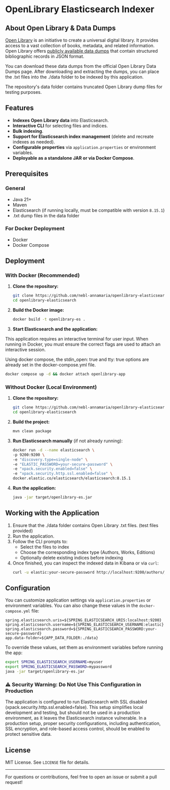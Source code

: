 # OpenLibrary Elasticsearch Indexer

## About Open Library & Data Dumps

[Open Library](https://openlibrary.org/) is an initiative to create a universal digital library. 
It provides access to a vast collection of books, metadata, and related information. 
Open Library offers [publicly available data dumps](https://openlibrary.org/developers/dumps) that contain structured bibliographic records in JSON format.

You can download these data dumps from the official Open Library Data Dumps page. 
After downloading and extracting the dumps, you can place the .txt files into the ./data folder to be indexed by this application.

The repository's data folder contains truncated Open Library dump files for testing purposes. 
## Features

- **Indexes Open Library data** into Elasticsearch.
- **Interactive CLI** for selecting files and indices.
- **Bulk indexing**.
- **Support for Elasticsearch index management** (delete and recreate indexes as needed).
- **Configurable properties** via `application.properties` or environment variables.
- **Deployable as a standalone JAR or via Docker Compose**.

## Prerequisites

### General
- Java 21+
- Maven
- Elasticsearch (if running locally, must be compatible with version `8.15.1`)
- .txt dump files in the data folder

### For Docker Deployment
- Docker
- Docker Compose

## Deployment

### With Docker (Recommended)

1. **Clone the repository:**
   ```sh
   git clone https://github.com/nebl-annamaria/openlibrary-elasticsearch.git
   cd openlibrary-elasticsearch
   ```
2. **Build the Docker image:**
   ```sh
   docker build -t openlibrary-es .
   ```
3. **Start Elasticsearch and the application:**

This application requires an interactive terminal for user input.
When running in Docker, you must ensure the
correct flags are used to attach an interactive session.

Using docker compose, the stdin_open: true and tty: true options are already set in the docker-compose.yml file.
   ```sh
   docker compose up -d && docker attach openlibrary-app
   ```


### Without Docker (Local Environment)

1. **Clone the repository:**
   ```sh
   git clone https://github.com/nebl-annamaria/openlibrary-elasticsearch.git
   cd openlibrary-elasticsearch
   ```
2. **Build the project:**
   ```sh
   mvn clean package
   ```
3. **Run Elasticsearch manually** (if not already running):
   ```sh
   docker run -d --name elasticsearch \
   -p 9200:9200 \
   -e "discovery.type=single-node" \
   -e "ELASTIC_PASSWORD=your-secure-password" \
   -e "xpack.security.enabled=false" \
   -e "xpack.security.http.ssl.enabled=false" \
   docker.elastic.co/elasticsearch/elasticsearch:8.15.1
   ```
4. **Run the application:**
   ```sh
   java -jar target/openlibrary-es.jar
   ```

## Working with the Application

1. Ensure that the ./data folder contains Open Library .txt files. (test files provided)
2. Run the application.
3. Follow the CLI prompts to:
   - Select the files to index
   - Choose the corresponding index type (Authors, Works, Editions)
   - Optionally delete existing indices before indexing
4. Once finished, you can inspect the indexed data in Kibana or via `curl`:
   ```sh
   curl -u elastic:your-secure-password http://localhost:9200/authors/_count\?pretty\=true   
   ```

## Configuration

You can customize application settings via `application.properties` or environment variables. 
You can also change these values in the `docker-compose.yml` file:

```properties
spring.elasticsearch.uris=${SPRING_ELASTICSEARCH_URIS:localhost:9200}
spring.elasticsearch.username=${SPRING_ELASTICSEARCH_USERNAME:elastic}
spring.elasticsearch.password=${SPRING_ELASTICSEARCH_PASSWORD:your-secure-password}
app.data-folder=${APP_DATA_FOLDER:./data}
```

To override these values, set them as environment variables before running the app:
```sh
export SPRING_ELASTICSEARCH_USERNAME=myuser
export SPRING_ELASTICSEARCH_PASSWORD=mypassword
java -jar target/openlibrary-es.jar
```

### ⚠️ **Security Warning: Do Not Use This Configuration in Production**

The application is configured to run Elasticsearch with SSL disabled 
(xpack.security.http.ssl.enabled=false). 
This setup simplifies local development and testing, 
but should not be used in a production environment, 
as it leaves the Elasticsearch instance vulnerable. 
In a production setup, proper security configurations, 
including authentication, SSL encryption, and role-based access control, 
should be enabled to protect sensitive data.

## License

MIT License. See `LICENSE` file for details.

---
For questions or contributions, feel free to open an issue or submit a pull request!

